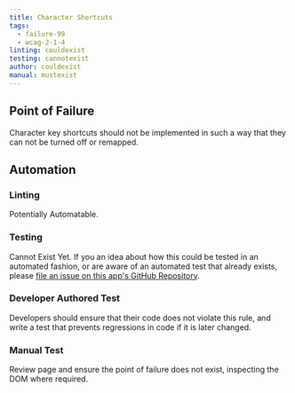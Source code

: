 ```yaml
---
title: Character Shortcuts
tags: 
  - failure-99
  - wcag-2-1-4
linting: couldexist
testing: cannotexist
author: couldexist
manual: mustexist
---
```


## Point of Failure
Character key shortcuts should not be implemented in such a way that they can not be turned off or remapped.

## Automation

### Linting
Potentially Automatable.

### Testing
Cannot Exist Yet. If you an idea about how this could be tested in an automated fashion, or are aware of an automated test that already exists, please [file an issue on this app's GitHub Repository](https://github.com/MelSumner/a11y-automation/issues).

### Developer Authored Test
Developers should ensure that their code does not violate this rule, and write a test that prevents regressions in code if it is later changed.

### Manual Test
Review page and ensure the point of failure does not exist, inspecting the DOM where required.